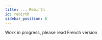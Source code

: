 ```yaml
---
title: ... Rebirth
id: rebirth
sidebar_position: 8
---
```


Work in progress, please read French version
